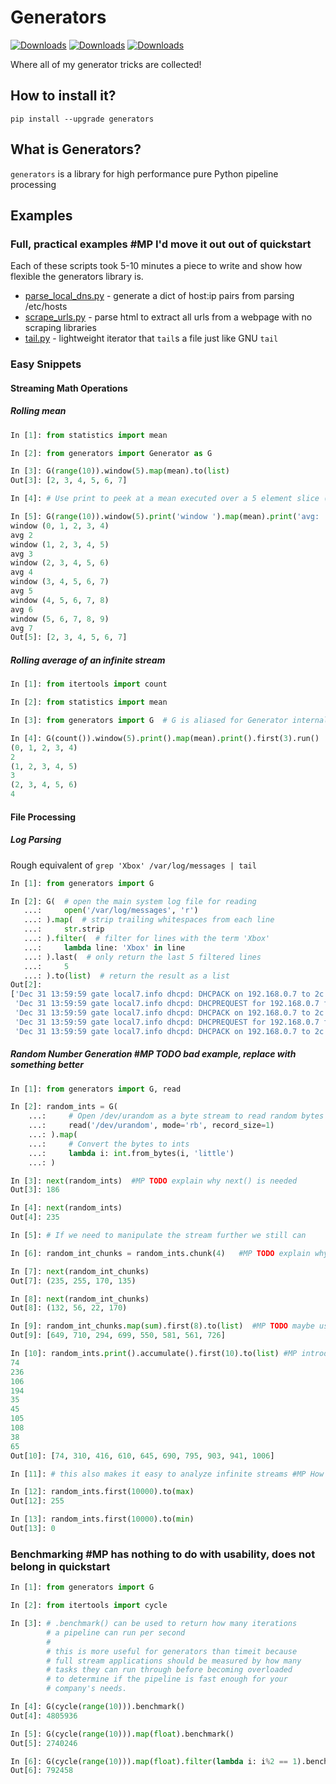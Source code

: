# Generators

[![Downloads](https://pepy.tech/badge/generators)](https://pepy.tech/project/generators)
[![Downloads](https://pepy.tech/badge/generators/month)](https://pepy.tech/project/generators)
[![Downloads](https://pepy.tech/badge/generators/week)](https://pepy.tech/project/generators)

Where all of my generator tricks are collected!

## How to install it?

```
pip install --upgrade generators
```

## What is Generators?

`generators` is a library for high performance pure Python pipeline processing

## Examples

### Full, practical examples  #MP I'd move it out out of quickstart

Each of these scripts took 5-10 minutes a piece to write and show how flexible the generators library is.

- [parse_local_dns.py](https://github.com/CodyKochmann/generators/blob/master/examples/parse_local_dns.py) - generate a dict of host:ip pairs from parsing /etc/hosts
- [scrape_urls.py](https://github.com/CodyKochmann/generators/blob/master/examples/scrape_urls.py) - parse html to extract all urls from a webpage with no scraping libraries
- [tail.py](https://github.com/CodyKochmann/generators/blob/master/examples/tail.py) - lightweight iterator that `tail`s a file just like GNU `tail`

### Easy Snippets

#### Streaming Math Operations

##### Rolling mean

```python
In [1]: from statistics import mean

In [2]: from generators import Generator as G

In [3]: G(range(10)).window(5).map(mean).to(list)
Out[3]: [2, 3, 4, 5, 6, 7]

In [4]: # Use print to peek at a mean executed over a 5 element slice ('window')

In [5]: G(range(10)).window(5).print('window ').map(mean).print('avg: ').to(list)
window (0, 1, 2, 3, 4)
avg 2
window (1, 2, 3, 4, 5)
avg 3
window (2, 3, 4, 5, 6)
avg 4
window (3, 4, 5, 6, 7)
avg 5
window (4, 5, 6, 7, 8)
avg 6
window (5, 6, 7, 8, 9)
avg 7
Out[5]: [2, 3, 4, 5, 6, 7]
```

##### Rolling average of an infinite stream

```python
In [1]: from itertools import count

In [2]: from statistics import mean

In [3]: from generators import G  # G is aliased for Generator internally for shorter import

In [4]: G(count()).window(5).print().map(mean).print().first(3).run()
(0, 1, 2, 3, 4)
2
(1, 2, 3, 4, 5)
3
(2, 3, 4, 5, 6)
4
```

#### File Processing

##### Log Parsing
Rough equivalent of `grep 'Xbox' /var/log/messages | tail`

```python
In [1]: from generators import G

In [2]: G(  # open the main system log file for reading
   ...:     open('/var/log/messages', 'r')
   ...: ).map(  # strip trailing whitespaces from each line
   ...:     str.strip
   ...: ).filter(  # filter for lines with the term 'Xbox'
   ...:     lambda line: 'Xbox' in line
   ...: ).last(  # only return the last 5 filtered lines
   ...:     5
   ...: ).to(list)  # return the result as a list
Out[2]:
['Dec 31 13:59:59 gate local7.info dhcpd: DHCPACK on 192.168.0.7 to 2c:54:91:bb:1e:15 (XboxOne) via eth1',
 'Dec 31 13:59:59 gate local7.info dhcpd: DHCPREQUEST for 192.168.0.7 from 2c:54:91:bb:1e:15 (XboxOne) via eth1',
 'Dec 31 13:59:59 gate local7.info dhcpd: DHCPACK on 192.168.0.7 to 2c:54:91:bb:1e:15 (XboxOne) via eth1',
 'Dec 31 13:59:59 gate local7.info dhcpd: DHCPREQUEST for 192.168.0.7 from 2c:54:91:bb:1e:15 (XboxOne) via eth1',
 'Dec 31 13:59:59 gate local7.info dhcpd: DHCPACK on 192.168.0.7 to 2c:54:91:bb:1e:15 (XboxOne) via eth1']
```

##### Random Number Generation   #MP TODO bad example, replace with something better

```python
In [1]: from generators import G, read

In [2]: random_ints = G(
    ...:     # Open /dev/urandom as a byte stream to read random bytes in
    ...:     read('/dev/urandom', mode='rb', record_size=1)
    ...: ).map(
    ...:     # Convert the bytes to ints
    ...:     lambda i: int.from_bytes(i, 'little')
    ...: )

In [3]: next(random_ints)  #MP TODO explain why next() is needed
Out[3]: 186

In [4]: next(random_ints)
Out[4]: 235

In [5]: # If we need to manipulate the stream further we still can

In [6]: random_int_chunks = random_ints.chunk(4)   #MP TODO explain why chunks does not need next()

In [7]: next(random_int_chunks)
Out[7]: (235, 255, 170, 135)

In [8]: next(random_int_chunks)
Out[8]: (132, 56, 22, 170)

In [9]: random_int_chunks.map(sum).first(8).to(list)  #MP TODO maybe use different output like tuple, so demonstrate different usage of `.to`
Out[9]: [649, 710, 294, 699, 550, 581, 561, 726]

In [10]: random_ints.print().accumulate().first(10).to(list) #MP introduction of `accumulate`  what does it do?  why is it necessary here? how would it look like without it?
74
236
106
194
35
45
105
108
38
65
Out[10]: [74, 310, 416, 610, 645, 690, 795, 903, 941, 1006]

In [11]: # this also makes it easy to analyze infinite streams #MP How is it different from normal finite sequences?

In [12]: random_ints.first(10000).to(max)
Out[12]: 255

In [13]: random_ints.first(10000).to(min)
Out[13]: 0
```

### Benchmarking  #MP has nothing to do with usability, does not belong in quickstart

```python
In [1]: from generators import G

In [2]: from itertools import cycle

In [3]: # .benchmark() can be used to return how many iterations
        # a pipeline can run per second
        #
        # this is more useful for generators than timeit because
        # full stream applications should be measured by how many
        # tasks they can run through before becoming overloaded
        # to determine if the pipeline is fast enough for your
        # company's needs.

In [4]: G(cycle(range(10))).benchmark()
Out[4]: 4805936

In [5]: G(cycle(range(10))).map(float).benchmark()
Out[5]: 2740246

In [6]: G(cycle(range(10))).map(float).filter(lambda i: i%2 == 1).benchmark()
Out[6]: 792458
```

